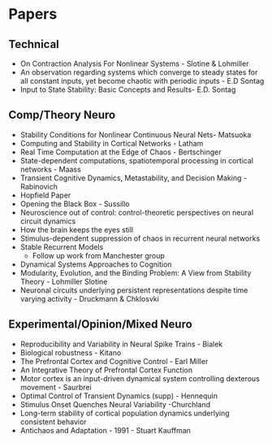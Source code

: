 # Papers

## Technical
* On Contraction Analysis For Nonlinear Systems - Slotine & Lohmiller 
* An observation regarding systems which converge to steady states for all constant inputs, yet become chaotic with periodic inputs - E.D Sontag
* Input to State Stability: Basic Concepts and Results- E.D. Sontag
## Comp/Theory Neuro
* Stability Conditions for Nonlinear Continuous Neural Nets- Matsuoka
* Computing and Stability in Cortical Networks - Latham
* Real Time Computation at the Edge of Chaos - Bertschinger
* State-dependent computations, spatiotemporal processing in cortical networks - Maass
* Transient Cognitive Dynamics, Metastability, and Decision Making - Rabinovich
* Hopfield Paper
* Opening the Black Box - Sussillo 
* Neuroscience out of control: control-theoretic perspectives on neural circuit dynamics
* How the brain keeps the eyes still
* Stimulus-dependent suppression of chaos in recurrent neural networks
* Stable Recurrent Models
    * Follow up work from Manchester group
* Dynamical Systems Approaches to Cognition
* Modularity, Evolution, and the Binding Problem: A View from Stability Theory - Lohmiller Slotine
 * Neuronal circuits underlying persistent representations despite time varying activity - Druckmann & Chklosvki

## Experimental/Opinion/Mixed Neuro
* Reproducibility and Variability in Neural Spike Trains - Bialek
* Biological robustness - Kitano
* The Prefrontal Cortex and Cognitive Control - Earl Miller
* An Integrative Theory of Prefrontal Cortex Function
* Motor cortex is an input-driven dynamical system controlling dexterous movement - Saurbrei
* Optimal Control of Transient Dynamics (supp) - Hennequin
* Stimulus Onset Quenches Neural Variability -Churchland
* Long-term stability of cortical population dynamics underlying consistent behavior
* Antichaos and Adaptation - 1991 - Stuart Kauffman

